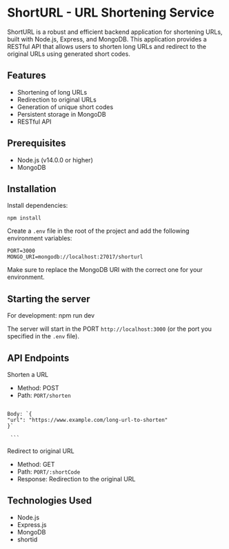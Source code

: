 # ShortURL - URL Shortening Service

ShortURL is a robust and efficient backend application for shortening URLs, built with Node.js, Express, and MongoDB. This application provides a RESTful API that allows users to shorten long URLs and redirect to the original URLs using generated short codes.

## Features

- Shortening of long URLs
- Redirection to original URLs
- Generation of unique short codes
- Persistent storage in MongoDB
- RESTful API

## Prerequisites

- Node.js (v14.0.0 or higher)
- MongoDB

## Installation

Install dependencies:
 ```
npm install
 ```

Create a `.env` file in the root of the project and add the following environment variables:
 ```
PORT=3000
MONGO_URI=mongodb://localhost:27017/shorturl
 ```
Make sure to replace the MongoDB URI with the correct one for your environment.

## Starting the server

For development:
npm run dev

The server will start in the PORT `http://localhost:3000` (or the port you specified in the `.env` file).

## API Endpoints

  Shorten a URL
   - Method: POST
   - Path: `PORT/shorten`
      ```
    Body: `{
    "url": "https://www.example.com/long-url-to-shorten"
    }`
   
     ```
   Redirect to original URL
   - Method: GET
   - Path: `PORT/:shortCode`
   - Response: Redirection to the original URL

## Technologies Used

- Node.js
- Express.js
- MongoDB
- shortid

